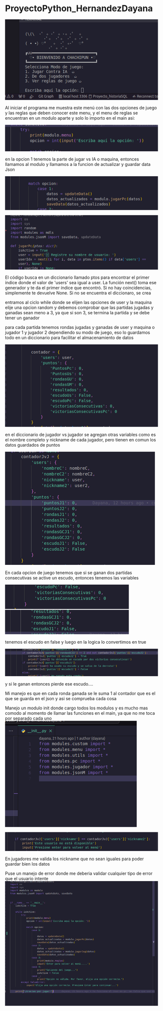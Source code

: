 # ProyectoPython_HernandezDayana
![alt text](image.png)

Al iniciar el programa me muestra este menú
con las dos opciones de juego y las reglas que deben conocer 
este menu, y el menu de reglas se encuentran en un modulo aparte y solo lo importo en el main asi:

![alt text](image-1.png)


en la opcion 1 tenemos la parte de jugar vs IA o maquina, entonces llamamos al modulo y llamamos a la funcion de actualizar y guardar data Json 

![alt text](image-2.png)

![alt text](image-3.png)

El código busca en un diccionario llamado ptos para encontrar el primer índice donde el valor de 'users' sea igual a user.
La función next() toma ese generador y te da el primer índice que encontró. Si no hay coincidencias, simplemente te devuelve None.
Si no se encuentra el diccionaro, se crea 

entramos al ciclo while donde se elijen las opciones de user y la maquina elije una opcion random y debemos comprobar que las partidas jugadas y ganadas sean meno a 3, ya que si son 3, se termina la partida y se debe tener un ganador 

para cada partida tenemos rondas jugadas y ganadas de user y maquina o jugador 1 y jugador 2 dependiendo su modo de juego, eso lo guardamos todo en un diccionario para facilitar el almacenamiento de datos 

![alt text](image-4.png)

en el diccionario de jugador vs jugador se agregan otras variables como es el nombre completo y nickname de cada jugador, pero tienen en comun los datos guardados de puntos

![alt text](image-5.png)

En cada opcion de juego tenemos que si se ganan dos partidas consecutivas se active un escudo, entonces tenemos las variables 

![alt text](image-6.png)![alt text](image-7.png)

tenemos el escudo en false y luego en la logica lo convertimos en true 

![alt text](image-8.png)

y si le ganan entonces pierde ese escudo....

Mi manejo es que en cada ronda ganada se le suma 1 al contador que es el que se guarda en el json y asi se comprueba cada cosa

Manejo un modulo init donde cargo todos los modulos y es mucho mas comodo al momento de llamar las funciones en el main, ya que no me toca por separado cada uno 
![alt text](image-9.png)

![alt text](image-11.png)

En jugadores me valida los nickname que no sean iguales para poder guardar bien los datos 

Puse un manejo de error donde me deberia validar cualquier tipo de error que el usuario intente
![alt text](image-10.png)